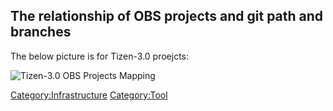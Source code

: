 The relationship of OBS projects and git path and branches
----------------------------------------------------------

The below picture is for Tizen-3.0 proejcts:

![Tizen-3.0 OBS Projects
Mapping](Tizen-3.0-obs-projects-mapping.PNG "Tizen-3.0 OBS Projects Mapping")

[Category:Infrastructure](Category:Infrastructure "wikilink")
[Category:Tool](Category:Tool "wikilink")
